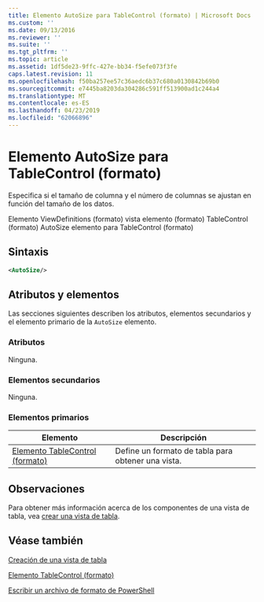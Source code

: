 ```yaml
---
title: Elemento AutoSize para TableControl (formato) | Microsoft Docs
ms.custom: ''
ms.date: 09/13/2016
ms.reviewer: ''
ms.suite: ''
ms.tgt_pltfrm: ''
ms.topic: article
ms.assetid: 1df5de23-9ffc-427e-bb34-f5efe073f3fe
caps.latest.revision: 11
ms.openlocfilehash: f50ba257ee57c36aedc6b37c680a0130842b69b0
ms.sourcegitcommit: e7445ba8203da304286c591ff513900ad1c244a4
ms.translationtype: MT
ms.contentlocale: es-ES
ms.lasthandoff: 04/23/2019
ms.locfileid: "62066896"
---
```

# <a name="autosize-element-for-tablecontrol-format"></a>Elemento AutoSize para TableControl (formato)

Especifica si el tamaño de columna y el número de columnas se ajustan en función del tamaño de los datos.

Elemento ViewDefinitions (formato) vista elemento (formato) TableControl (formato) AutoSize elemento para TableControl (formato)

## <a name="syntax"></a>Sintaxis

```xml
<AutoSize/>
```

## <a name="attributes-and-elements"></a>Atributos y elementos

Las secciones siguientes describen los atributos, elementos secundarios y el elemento primario de la `AutoSize` elemento.

### <a name="attributes"></a>Atributos

Ninguna.

### <a name="child-elements"></a>Elementos secundarios

Ninguna.

### <a name="parent-elements"></a>Elementos primarios

|Elemento|Descripción|
|-------------|-----------------|
|[Elemento TableControl (formato)](./tablecontrol-element-format.md)|Define un formato de tabla para obtener una vista.|

## <a name="remarks"></a>Observaciones

Para obtener más información acerca de los componentes de una vista de tabla, vea [crear una vista de tabla](./creating-a-table-view.md).

## <a name="see-also"></a>Véase también

[Creación de una vista de tabla](./creating-a-table-view.md)

[Elemento TableControl (formato)](./tablecontrol-element-format.md)

[Escribir un archivo de formato de PowerShell](./writing-a-powershell-formatting-file.md)
